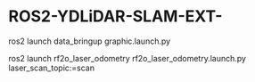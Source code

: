 # ROS2-YDLiDAR-SLAM-EXT-


ros2 launch data_bringup graphic.launch.py

ros2 launch rf2o_laser_odometry rf2o_laser_odometry.launch.py laser_scan_topic:=scan
